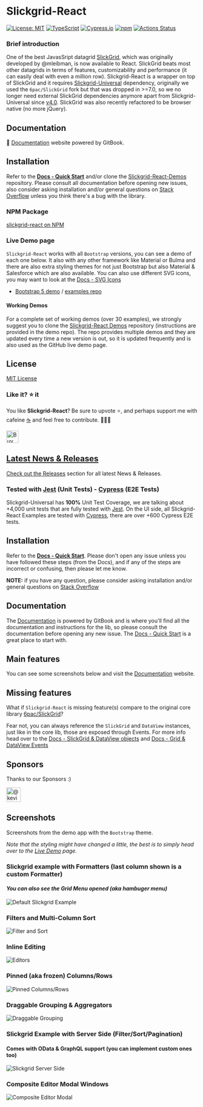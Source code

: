 # Slickgrid-React

[![License: MIT](https://img.shields.io/badge/License-MIT-yellow.svg)](https://opensource.org/licenses/MIT)
[![TypeScript](https://img.shields.io/badge/%3C%2F%3E-TypeScript-%230074c1.svg)](http://www.typescriptlang.org/)
[![Cypress.io](https://img.shields.io/badge/tested%20with-Cypress-04C38E.svg?logo=cypress)](https://www.cypress.io/)
[![npm](https://img.shields.io/npm/v/slickgrid-react.svg?logo=npm&logoColor=fff&label=npm)](https://www.npmjs.com/package/slickgrid-react)
[![Actions Status](https://github.com/ghiscoding/slickgrid-react/workflows/CI%20Build/badge.svg)](https://github.com/ghiscoding/slickgrid-react/actions)

### Brief introduction
One of the best JavasSript datagrid [SlickGrid](https://github.com/mleibman/SlickGrid), which was originally developed by @mleibman, is now available to React. SlickGrid beats most other datagrids in terms of features, customizability and performance (it can easily deal with even a million row). Slickgrid-React is a wrapper on top of SlickGrid and it requires [Slickgrid-Universal](https://github.com/ghiscoding/slickgrid-universal/) dependency, originally we used the `6pac/SlickGrid` fork but that was dropped in >=7.0, so we no longer need external SlickGrid dependencies anymore apart from Slickgrid-Universal since [v4.0](https://github.com/ghiscoding/slickgrid-react/releases/tag/v4.0.2). SlickGrid was also recently refactored to be browser native (no more jQuery).

## Documentation
📘 [Documentation](https://ghiscoding.gitbook.io/slickgrid-react/getting-started/quick-start) website powered by GitBook.

## Installation
Refer to the **[Docs - Quick Start](https://ghiscoding.gitbook.io/slickgrid-react/getting-started/quick-start)** and/or clone the [Slickgrid-React-Demos](https://github.com/ghiscoding/slickgrid-react-demos) repository. Please consult all documentation before opening new issues, also consider asking installation and/or general questions on [Stack Overflow](https://stackoverflow.com/search?tab=newest&q=slickgrid) unless you think there's a bug with the library.

### NPM Package
[slickgrid-react on NPM](https://www.npmjs.com/package/slickgrid-react)

### Live Demo page
`Slickgrid-React` works with all `Bootstrap` versions, you can see a demo of each one below. It also with any other framework like Material or Bulma and there are also extra styling themes for not just Bootstrap but also Material & Salesforce which are also available. You can also use different SVG icons, you may want to look at the [Docs - SVG Icons](https://ghiscoding.gitbook.io/slickgrid-react/styling/svg-icons)
- [Bootstrap 5 demo](https://ghiscoding.github.io/slickgrid-react) / [examples repo](https://github.com/ghiscoding/slickgrid-react-demos/tree/main/bootstrap5-i18n-demo)

#### Working Demos
For a complete set of working demos (over 30 examples), we strongly suggest you to clone the [Slickgrid-React Demos](https://github.com/ghiscoding/slickgrid-react-demos) repository (instructions are provided in the demo repo). The repo provides multiple demos and they are updated every time a new version is out, so it is updated frequently and is also used as the GitHub live demo page.

## License
[MIT License](LICENSE)

### Like it? ⭐ it
You like **Slickgrid-React**? Be sure to upvote ⭐, and perhaps support me with cafeine [☕](https://ko-fi.com/ghiscoding) and feel free to contribute. 👷👷‍♀️

<a href='https://ko-fi.com/ghiscoding' target='_blank'><img height='32' style='border:0px;height:32px;' src='https://az743702.vo.msecnd.net/cdn/kofi3.png?v=0' border='0' alt='Buy Me a Coffee at ko-fi.com' />

## Latest News & Releases
Check out the [Releases](https://github.com/ghiscoding/slickgrid-react/releases) section for all latest News & Releases.

### Tested with [Jest](https://jestjs.io/) (Unit Tests) - [Cypress](https://www.cypress.io/) (E2E Tests)
Slickgrid-Universal has **100%** Unit Test Coverage, we are talking about +4,000 unit tests that are fully tested with [Jest](https://jestjs.io/). On the UI side, all Slickgrid-React Examples are tested with [Cypress](https://www.cypress.io/), there are over +600 Cypress E2E tests.

## Installation
Refer to the **[Docs - Quick Start](https://ghiscoding.gitbook.io/slickgrid-react/getting-started/quick-start)**. Please don't open any issue unless you have followed these steps (from the Docs), and if any of the steps are incorrect or confusing, then please let me know.

**NOTE:** if you have any question, please consider asking installation and/or general questions on [Stack Overflow](https://stackoverflow.com/search?tab=newest&q=slickgrid)

## Documentation
The [Documentation](https://ghiscoding.gitbook.io/slickgrid-react/) is powered by GitBook and is where you'll find all the documentation and instructions for the lib, so please consult the documentation before opening any new issue. The [Docs - Quick Start](https://ghiscoding.gitbook.io/slickgrid-react/getting-started/quick-start) is a great place to start with.

## Main features
You can see some screenshots below and visit the [Documentation](https://ghiscoding.gitbook.io/slickgrid-react/getting-started/quick-start) website.

## Missing features
What if `Slickgrid-React` is missing feature(s) compare to the original core library [6pac/SlickGrid](https://github.com/6pac/SlickGrid/)?

Fear not, you can always reference the `SlickGrid` and `DataView` instances, just like in the core lib, those are exposed through Events. For more info head over to the [Docs - SlickGrid & DataView objects](https://ghiscoding.gitbook.io/slickgrid-react/slick-grid-dataview-objects/slickgrid-dataview-objects) and [Docs - Grid & DataView Events](https://ghiscoding.gitbook.io/slickgrid-react/events/grid-dataview-events)

## Sponsors

Thanks to our Sponsors :)

<a class="d-inline-block" href="https://github.com/kevinburkett"><img class="avatar avatar-user" src="https://avatars.githubusercontent.com/u/48218815?s=70&amp;v=4" width="38" height="38" alt="@kevinburkett"></a>

## Screenshots

Screenshots from the demo app with the `Bootstrap` theme.

_Note that the styling might have changed a little, the best is to simply head over to the [Live Demo](https://ghiscoding.github.io/slickgrid-react) page._

### Slickgrid example with Formatters (last column shown is a custom Formatter)

#### _You can also see the Grid Menu opened (aka hambuger menu)_

![Default Slickgrid Example](/screenshots/formatters.png)

### Filters and Multi-Column Sort

![Filter and Sort](/screenshots/filter_and_sort.png)

### Inline Editing

![Editors](/screenshots/editors.png)

### Pinned (aka frozen) Columns/Rows

![Pinned Columns/Rows](/screenshots/frozen.png)

### Draggable Grouping & Aggregators

![Draggable Grouping](/screenshots/draggable-grouping.png)

### Slickgrid Example with Server Side (Filter/Sort/Pagination)
#### Comes with OData & GraphQL support (you can implement custom ones too)

![Slickgrid Server Side](/screenshots/pagination.png)

### Composite Editor Modal Windows
![Composite Editor Modal](/screenshots/composite-editor.png)
